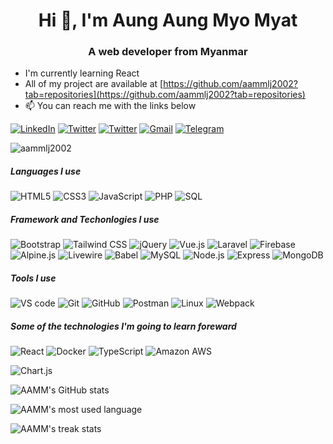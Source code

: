 <h1 align="center">Hi 👋, I'm Aung Aung Myo Myat</h1>
<h3 align="center">A web developer from Myanmar</h3>

- I'm currently learning React
- All of my project are available at [https://github.com/aammlj2002?tab=repositories](https://github.com/aammlj2002?tab=repositories)
- :mailbox: You can reach me with the links below

[![LinkedIn](https://img.shields.io/badge/-LINKEDIN-0077B5?style=for-the-badge&logo=linkedin&logoColor=white)](https://www.linkedin.com/in/aammlj2002/)
[![Twitter](https://img.shields.io/badge/-Twitter-00acee?style=for-the-badge&logo=twitter&logoColor=white)](https://twitter.com/aungaungmyomyat)
[![Twitter](https://img.shields.io/badge/-Facebook-4267B2?style=for-the-badge&logo=facebook&logoColor=white)](https://facebook.com/aammlj2002)
[![Gmail](https://img.shields.io/badge/-GMAIL-D14836?style=for-the-badge&logo=gmail&logoColor=white)](mailto:aammlj2002@gmail.com)
[![Telegram](https://img.shields.io/badge/-TELEGRAM-2CA5E0?style=for-the-badge&logo=telegram&logoColor=white)](https://t.me/aammlj2002)

<p align="left"> <img src="https://komarev.com/ghpvc/?username=aammlj2002&label=Profile%20views&color=0e75b6&style=flat" alt="aammlj2002" /> </p>

##### Languages I use

![HTML5](https://img.shields.io/badge/-HTML5-222222?style=flat&logo=html5)
![CSS3](https://img.shields.io/badge/-CSS3-222222?style=flat&logo=css3)
![JavaScript](https://img.shields.io/badge/-JavaScript-222222?style=flat&logo=javascript)
![PHP](https://img.shields.io/badge/-PHP-222222?style=flat&logo=php)
![SQL](https://img.shields.io/badge/-SQL-222222?style=flat&logo=postgresql)

##### Framework and Techonlogies I use

![Bootstrap](https://img.shields.io/badge/-Bootstrap-222222?style=flat&logo=bootstrap)
![Tailwind CSS](https://img.shields.io/badge/-Tailwind%20CSS-222222?style=flat&logo=tailwindcss)
![jQuery](https://img.shields.io/badge/-jQuery-222222?style=flat&logo=jQuery)
![Vue.js](https://img.shields.io/badge/-Vue.js-222222?style=flat&logo=vuedotjs)
![Laravel](https://img.shields.io/badge/-laravel-222222?style=flat&logo=laravel)
![Firebase](https://img.shields.io/badge/-Firebase-222222?style=flat&logo=firebase)
![Alpine.js](https://img.shields.io/badge/-Alpine.js-222222?style=flat&logo=alpinedotjs)
![Livewire](https://img.shields.io/badge/-Livewire-222222?style=flat&logo=livewire)
![Babel](https://img.shields.io/badge/-Babel-222222?style=flat&logo=babel)
![MySQL](https://img.shields.io/badge/-MySQL-222222?style=flat&logo=mysql)
![Node.js](https://img.shields.io/badge/-Node.js-222222?style=flat&logo=node.js)
![Express](https://img.shields.io/badge/-Express-222222?style=flat&logo=express)
![MongoDB](https://img.shields.io/badge/-MongoDB-222222?style=flat&logo=mongodb)

##### Tools I use

![VS code](https://img.shields.io/badge/-Visual%20Studio%20Code-222222?style=flat&logo=visualstudiocode)
![Git](https://img.shields.io/badge/-Git-222222?style=flat&logo=git)
![GitHub](https://img.shields.io/badge/-GitHub-222222?style=flat&logo=github)
![Postman](https://img.shields.io/badge/-Postman-222222?style=flat&logo=postman)
![Linux](https://img.shields.io/badge/-Linux-222222?style=flat&logo=linux)
![Webpack](https://img.shields.io/badge/-Webpack-222222?style=flat&logo=webpack)

##### Some of the technologies I'm going to learn foreward

![React](https://img.shields.io/badge/-React-222222?style=flat&logo=React)
![Docker](https://img.shields.io/badge/-Docker-222222?style=flat&logo=docker)
![TypeScript](https://img.shields.io/badge/-TypeScript-222222?style=flat&logo=typescript)
![Amazon AWS](https://img.shields.io/badge/-Amazon%20AWS-222222?style=flat&logo=amazonaws)
<!-- ![Symfony](https://img.shields.io/badge/-Symfony-222222?style=flat&logo=symfony)
![Cypress](https://img.shields.io/badge/-Cypress-222222?style=flat&logo=cypress)
![Material Design](https://img.shields.io/badge/-Material%20Design-222222?style=flat&logo=materialdesign) -->
![Chart.js](https://img.shields.io/badge/-Chart.js-222222?style=flat&logo=chartdotjs)


![AAMM's GitHub stats](https://github-readme-stats.vercel.app/api?username=aammlj2002&show_icons=true&theme=dracula)

![AAMM's most used language](https://github-readme-stats.vercel.app/api/top-langs?username=aammlj2002&show_icons=true&locale=en&layout=compact&theme=dracula)

![AAMM's treak stats](https://github-readme-streak-stats.herokuapp.com/?user=aammlj2002&theme=dracula)
